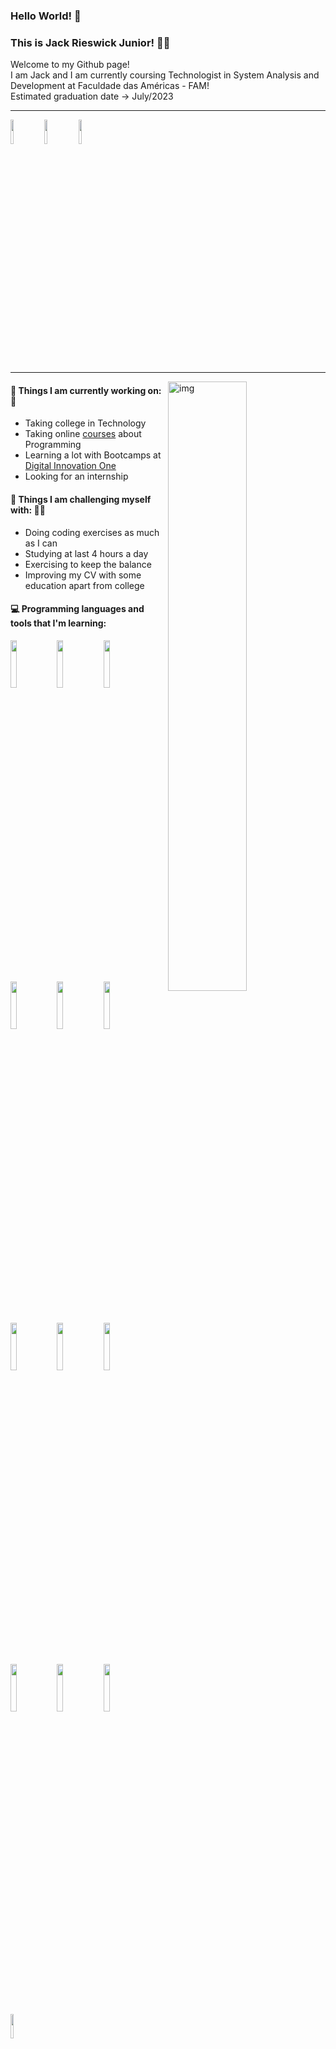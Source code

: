 <!--
- 👋 Hi, I’m @JackRJr 🙋‍♂️
- 👀 I’m interested in learning how to code! 🤯
- 🌱 I’m currently learning Java programming 👨‍💻
- 💞️ I’m looking to collaborate for a better world 🌎
- 📫 How to reach me: mail me at jack_rieswick@hotmail.com 📭

- *Brasileiro, estudante de Análise e Desenvolvimento de Sistemas*
- *Em busca de um estágio na área de TI*

JackRJr/JackRJr is a ✨ special ✨ repository because its `README.md` (this file) appears on your GitHub profile.
You can click the Preview link to take a look at your changes.
--->

### Hello World! 👋 
### This is Jack Rieswick Junior! 🙋‍♂️

Welcome to my Github page! <br/> 
I am Jack and I am currently coursing Technologist in System Analysis and Development at Faculdade das Américas - FAM! <br/>
Estimated graduation date -> July/2023

<hr>

[<code><img width="10%" src="https://www.vectorlogo.zone/logos/github/github-tile.svg"></code>](https://github.com/JackRJr)
[<code><img width="10%" src="https://www.vectorlogo.zone/logos/linkedin/linkedin-tile.svg"></code>](https://github.com/JackRJr)
[<code><img width="10%" src="https://www.vectorlogo.zone/logos/microsoft/microsoft-icon.svg"></code>](mailto:jack_rieswick@hotmail.com)

<hr> 

<img align="right" alt="img" src="img" width="50%" height="auto" />


#### 🌱 Things I am currently working on: 👀
- Taking college in Technology
- Taking online [courses](https://udemy.com) about Programming
- Learning a lot with Bootcamps at [Digital Innovation One](https://digitalinnovation.one/)
- Looking for an internship

#### :muscle: Things I am challenging myself with: 👨‍💻
- Doing coding exercises as much as I can
- Studying at last 4 hours a day
- Exercising to keep the balance
- Improving my CV with some education apart from college

#### :computer: Programming languages and tools that I'm learning: 
<p>
<code><img width="14%" src="https://www.vectorlogo.zone/logos/java/java-ar21.svg"></code>
<code><img width="14%" src="https://www.vectorlogo.zone/logos/springio/springio-ar21.svg"></code>
<code><img width="14%" src="https://www.vectorlogo.zone/logos/angular/angular-ar21.svg"></code>

<br />
<code><img width="14%" src="https://www.vectorlogo.zone/logos/w3_html5/w3_html5-ar21.svg"></code>
<code><img width="14%" src="https://www.vectorlogo.zone/logos/netlifyapp_watercss/netlifyapp_watercss-official.svg"></code>
<code><img width="14%" src="https://www.vectorlogo.zone/logos/javascript/javascript-horizontal.svg"></code>

<br />
<code><img width="14%" src="https://www.vectorlogo.zone/logos/getbootstrap/getbootstrap-ar21.svg"></code>
<code><img width="14%" src="https://www.vectorlogo.zone/logos/postgresql/postgresql-horizontal.svg"></code>
<code><img width="14%" src="https://www.vectorlogo.zone/logos/mysql/mysql-ar21.svg"></code>

<br />
<code><img width="14%" src="https://www.vectorlogo.zone/logos/git-scm/git-scm-ar21.svg"></code>
<code><img width="14%" src="https://www.vectorlogo.zone/logos/github/github-ar21.svg"></code>
<code><img width="14%" src="https://www.vectorlogo.zone/logos/eclipse/eclipse-ar21.svg"></code>
 
<br />
  
<code><img width="10%" src="https://www.vectorlogo.zone/logos/jetbrains/jetbrains-icon.svg"></code>
</p>
